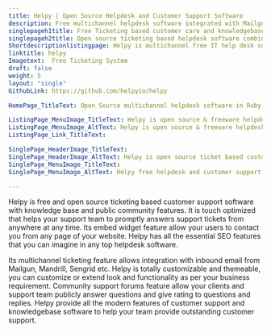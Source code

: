 ```yaml
---
title: Helpy | Open Source Helpdesk and Customer Support Software
description: Free multichannel helpdesk software integrated with Mailgun, Mandrill and Sendgrid. It is powered with modern features to provide excellent customer support.
singlepageh1title: Free Ticketing based customer care and knowledgebase system
singlepageh2title: Open source ticketing based helpdesk software combined with knowledge base and community discussion features to deliver robust customer support experience.
Shortdescriptionlistingpage: Helpy is multichannel free IT help desk software integrated with Mailgun, Mandrill and Sendgrid. It is powered with modern features to provide excellent customer support.
linktitle: helpy
Imagetext:  Free Ticketing System
draft: false
weight: 5
layout: "single"
GithubLink: https://github.com/helpyio/helpy

HomePage_TitleText: Open Source multichannel helpdesk software in Ruby on Rails

ListingPage_MenuImage_TitleText: Helpy is open source & freeware helpdesk ticket system
ListingPage_MenuImage_AltText: Helpy is open source & freeware helpdesk ticket system
ListingPage_Link_TitleText: 

SinglePage_HeaderImage_TitleText: 
SinglePage_HeaderImage_AltText: Helpy is open source ticket based customer care and knowledge base technology
SinglePage_MenuImage_TitleText: 
SinglePage_MenuImage_AltText: Helpy free helpdesk and customer support software

---
```


Helpy is free and open source ticketing based customer support software with knowledge base and public community features. It is touch optimized that helps your support team to promptly answers support tickets from anywhere at any time. Its embed widget feature allow your users to contact you from any page of your website. Helpy has all the essential SEO features that you can imagine in any top helpdesk software.

Its multichannel ticketing feature allows integration with inbound email from Mailgun, Mandrill, Sengrid etc. Helpy is totally customizable and themeable, you can customize or extend look and functionality as per your business requirement. Community support forums feature allow your clients and support team publicly answer questions and give rating to questions and replies. Helpy provide all the modern features of customer support and knowledgebase software to help your team provide outstanding customer support.